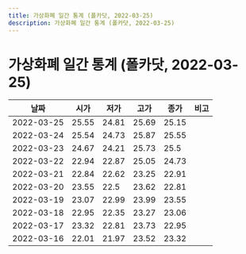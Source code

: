 ```yaml
---
title: 가상화폐 일간 통계 (폴카닷, 2022-03-25)
description: 가상화폐 일간 통계 (폴카닷, 2022-03-25)
---
```


가상화폐 일간 통계 (폴카닷, 2022-03-25)
===

|날짜|시가|저가|고가|종가|비고|
|--|--|--|--|--|--|
|2022-03-25|25.55|24.81|25.69|25.15|    |
|2022-03-24|25.54|24.73|25.87|25.55|    |
|2022-03-23|24.67|24.21|25.73|25.5|    |
|2022-03-22|22.94|22.87|25.05|24.73|    |
|2022-03-21|22.84|22.62|23.25|22.91|    |
|2022-03-20|23.55|22.5|23.62|22.81|    |
|2022-03-19|23.07|22.99|23.99|23.55|    |
|2022-03-18|22.95|22.35|23.27|23.06|    |
|2022-03-17|23.32|22.81|23.73|22.95|    |
|2022-03-16|22.01|21.97|23.52|23.32|    |
